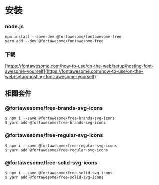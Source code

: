 # 安裝

### node.js

```text
npm install --save-dev @fortawesome/fontawesome-free
yarn add --dev @fortawesome/fontawesome-free
```

### 下載

[https://fontawesome.com/how-to-use/on-the-web/setup/hosting-font-awesome-yourself](https://fontawesome.com/how-to-use/on-the-web/setup/hosting-font-awesome-yourself)

## 相關套件

### @fortawesome/free-brands-svg-icons

```text
$ npm i --save @fortawesome/free-brands-svg-icons
$ yarn add @fortawesome/free-brands-svg-icons
```

### @fortawesome/free-regular-svg-icons

```text
$ npm i --save @fortawesome/free-regular-svg-icons
$ yarn add @fortawesome/free-regular-svg-icons
```

### @fortawesome/free-solid-svg-icons

```text
$ npm i --save @fortawesome/free-solid-svg-icons
$ yarn add @fortawesome/free-solid-svg-icons
```

